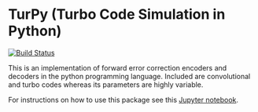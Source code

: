 # TurPy (Turbo Code Simulation in Python)

[![Build Status](https://travis-ci.org/plex1/turpy.svg?branch=master)](https://travis-ci.org/plex1/turpy)

This is an implementation of forward error correction encoders and decoders in the python programming language. Included are convolutional and turbo codes whereas its parameters are highly variable.

For instructions on how to use this package see this [Jupyter notebook](Showcase.ipynb).
